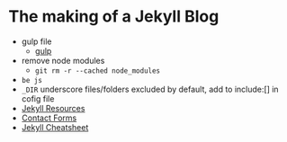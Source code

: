 # The making of a Jekyll Blog
- gulp file
    + [gulp](https://nvbn.github.io/2015/06/19/jekyll-browsersync/)
- remove node modules
    + `git rm -r --cached node_modules`
- `be js`
- `_DIR` underscore files/folders excluded by default, add to include:[] in cofig file
- [Jekyll Resources](https://jekyllrb.com/docs/resources/)
- [Contact Forms](https://coderwall.com/p/8lq1ba/how-to-create-a-contact-form-for-a-github-pages-served-jekyll-website)
- [Jekyll Cheatsheet](http://jekyll.tips/jekyll-cheat-sheet/)

